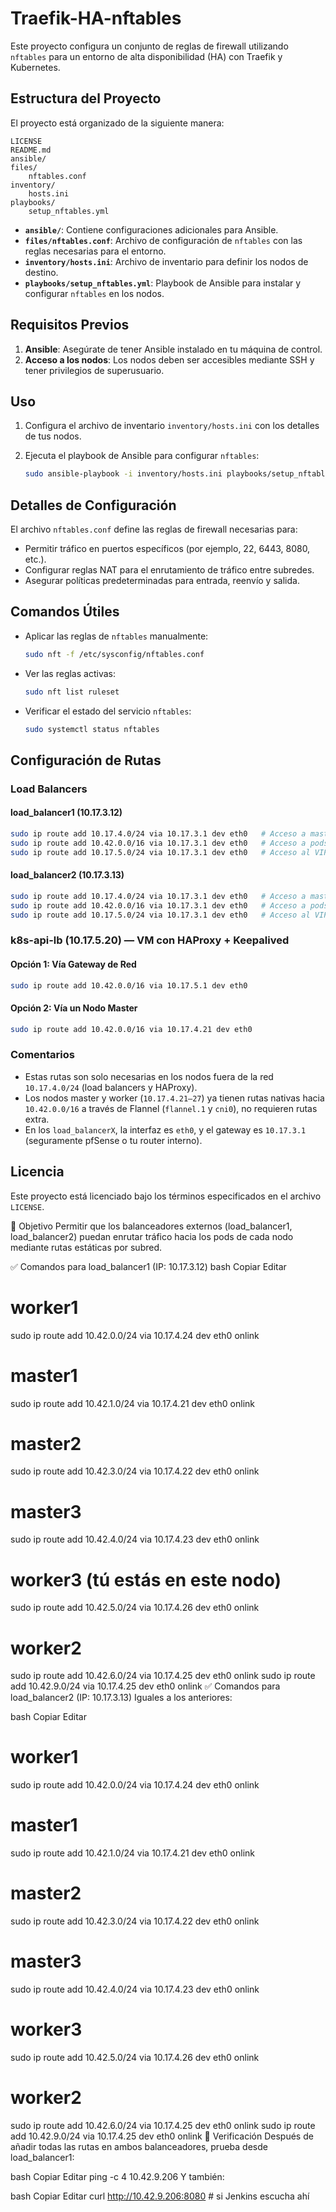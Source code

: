 # Traefik-HA-nftables

Este proyecto configura un conjunto de reglas de firewall utilizando `nftables` para un entorno de alta disponibilidad (HA) con Traefik y Kubernetes.

## Estructura del Proyecto

El proyecto está organizado de la siguiente manera:

```plaintext
LICENSE
README.md
ansible/
files/
    nftables.conf
inventory/
    hosts.ini
playbooks/
    setup_nftables.yml
```

- **`ansible/`**: Contiene configuraciones adicionales para Ansible.
- **`files/nftables.conf`**: Archivo de configuración de `nftables` con las reglas necesarias para el entorno.
- **`inventory/hosts.ini`**: Archivo de inventario para definir los nodos de destino.
- **`playbooks/setup_nftables.yml`**: Playbook de Ansible para instalar y configurar `nftables` en los nodos.

## Requisitos Previos

1. **Ansible**: Asegúrate de tener Ansible instalado en tu máquina de control.
2. **Acceso a los nodos**: Los nodos deben ser accesibles mediante SSH y tener privilegios de superusuario.

## Uso

1. Configura el archivo de inventario `inventory/hosts.ini` con los detalles de tus nodos.
2. Ejecuta el playbook de Ansible para configurar `nftables`:

    ```bash
    sudo ansible-playbook -i inventory/hosts.ini playbooks/setup_nftables.yml
    ```

## Detalles de Configuración

El archivo `nftables.conf` define las reglas de firewall necesarias para:

- Permitir tráfico en puertos específicos (por ejemplo, 22, 6443, 8080, etc.).
- Configurar reglas NAT para el enrutamiento de tráfico entre subredes.
- Asegurar políticas predeterminadas para entrada, reenvío y salida.

## Comandos Útiles

- Aplicar las reglas de `nftables` manualmente:

    ```bash
    sudo nft -f /etc/sysconfig/nftables.conf
    ```

- Ver las reglas activas:

    ```bash
    sudo nft list ruleset
    ```

- Verificar el estado del servicio `nftables`:

    ```bash
    sudo systemctl status nftables
    ```

## Configuración de Rutas

### Load Balancers

#### load_balancer1 (10.17.3.12)

```bash
sudo ip route add 10.17.4.0/24 via 10.17.3.1 dev eth0   # Acceso a masters y workers
sudo ip route add 10.42.0.0/16 via 10.17.3.1 dev eth0   # Acceso a pods (Flannel)
sudo ip route add 10.17.5.0/24 via 10.17.3.1 dev eth0   # Acceso al VIP API Server
```

#### load_balancer2 (10.17.3.13)

```bash
sudo ip route add 10.17.4.0/24 via 10.17.3.1 dev eth0   # Acceso a masters y workers
sudo ip route add 10.42.0.0/16 via 10.17.3.1 dev eth0   # Acceso a pods (Flannel)
sudo ip route add 10.17.5.0/24 via 10.17.3.1 dev eth0   # Acceso al VIP API Server
```

### k8s-api-lb (10.17.5.20) — VM con HAProxy + Keepalived

#### Opción 1: Vía Gateway de Red

```bash
sudo ip route add 10.42.0.0/16 via 10.17.5.1 dev eth0
```

#### Opción 2: Vía un Nodo Master

```bash
sudo ip route add 10.42.0.0/16 via 10.17.4.21 dev eth0
```

### Comentarios

- Estas rutas son solo necesarias en los nodos fuera de la red `10.17.4.0/24` (load balancers y HAProxy).
- Los nodos master y worker (`10.17.4.21–27`) ya tienen rutas nativas hacia `10.42.0.0/16` a través de Flannel (`flannel.1` y `cni0`), no requieren rutas extra.
- En los `load_balancerX`, la interfaz es `eth0`, y el gateway es `10.17.3.1` (seguramente pfSense o tu router interno).

## Licencia

Este proyecto está licenciado bajo los términos especificados en el archivo `LICENSE`.



🎯 Objetivo
Permitir que los balanceadores externos (load_balancer1, load_balancer2) puedan enrutar tráfico hacia los pods de cada nodo mediante rutas estáticas por subred.







✅ Comandos para load_balancer1 (IP: 10.17.3.12)
bash
Copiar
Editar
# worker1
sudo ip route add 10.42.0.0/24 via 10.17.4.24 dev eth0 onlink

# master1
sudo ip route add 10.42.1.0/24 via 10.17.4.21 dev eth0 onlink

# master2
sudo ip route add 10.42.3.0/24 via 10.17.4.22 dev eth0 onlink

# master3
sudo ip route add 10.42.4.0/24 via 10.17.4.23 dev eth0 onlink

# worker3 (tú estás en este nodo)
sudo ip route add 10.42.5.0/24 via 10.17.4.26 dev eth0 onlink

# worker2
sudo ip route add 10.42.6.0/24 via 10.17.4.25 dev eth0 onlink
sudo ip route add 10.42.9.0/24 via 10.17.4.25 dev eth0 onlink
✅ Comandos para load_balancer2 (IP: 10.17.3.13)
Iguales a los anteriores:

bash
Copiar
Editar
# worker1
sudo ip route add 10.42.0.0/24 via 10.17.4.24 dev eth0 onlink

# master1
sudo ip route add 10.42.1.0/24 via 10.17.4.21 dev eth0 onlink

# master2
sudo ip route add 10.42.3.0/24 via 10.17.4.22 dev eth0 onlink

# master3
sudo ip route add 10.42.4.0/24 via 10.17.4.23 dev eth0 onlink

# worker3
sudo ip route add 10.42.5.0/24 via 10.17.4.26 dev eth0 onlink

# worker2
sudo ip route add 10.42.6.0/24 via 10.17.4.25 dev eth0 onlink
sudo ip route add 10.42.9.0/24 via 10.17.4.25 dev eth0 onlink
🧪 Verificación
Después de añadir todas las rutas en ambos balanceadores, prueba desde load_balancer1:

bash
Copiar
Editar
ping -c 4 10.42.9.206
Y también:

bash
Copiar
Editar
curl http://10.42.9.206:8080  # si Jenkins escucha ahí






